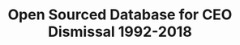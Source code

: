 ---
description: CEO Dismissal data for S&P 1500 Companies
doi: 'DOI: 10.5281/zenodo.4618103

  type: dataset'
title: Open Sourced Database for CEO Dismissal 1992-2018
url: https://zenodo.org/record/4618103
uuid: 29154d41-30ef-4539-b428-819ca4c66965
---